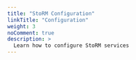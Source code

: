 ```yaml
---
title: "StoRM Configuration"
linkTitle: "Configuration"
weight: 3
noComment: true
description: >
  Learn how to configure StoRM services
---
```


